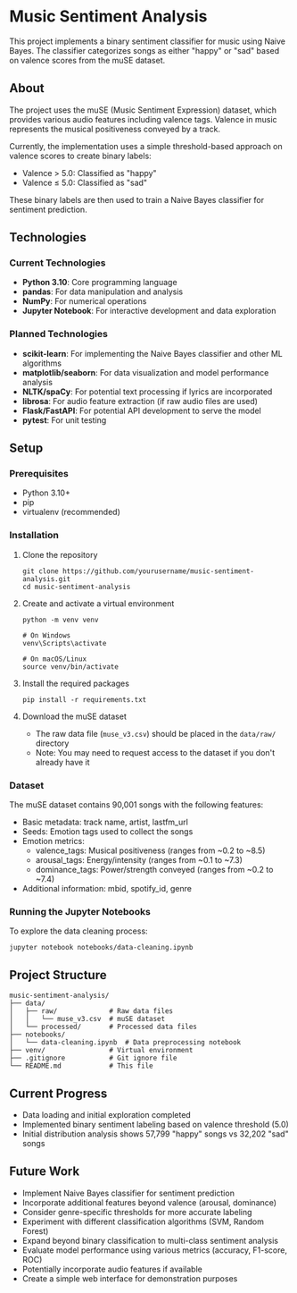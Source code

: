 # Music Sentiment Analysis

This project implements a binary sentiment classifier for music using Naive Bayes. The classifier categorizes songs as either "happy" or "sad" based on valence scores from the muSE dataset.

## About

The project uses the muSE (Music Sentiment Expression) dataset, which provides various audio features including valence tags. Valence in music represents the musical positiveness conveyed by a track. 

Currently, the implementation uses a simple threshold-based approach on valence scores to create binary labels:
- Valence > 5.0: Classified as "happy"
- Valence ≤ 5.0: Classified as "sad"

These binary labels are then used to train a Naive Bayes classifier for sentiment prediction.

## Technologies

### Current Technologies
- **Python 3.10**: Core programming language
- **pandas**: For data manipulation and analysis
- **NumPy**: For numerical operations
- **Jupyter Notebook**: For interactive development and data exploration

### Planned Technologies
- **scikit-learn**: For implementing the Naive Bayes classifier and other ML algorithms
- **matplotlib/seaborn**: For data visualization and model performance analysis
- **NLTK/spaCy**: For potential text processing if lyrics are incorporated
- **librosa**: For audio feature extraction (if raw audio files are used)
- **Flask/FastAPI**: For potential API development to serve the model
- **pytest**: For unit testing

## Setup

### Prerequisites

- Python 3.10+
- pip
- virtualenv (recommended)

### Installation

1. Clone the repository
   ```
   git clone https://github.com/yourusername/music-sentiment-analysis.git
   cd music-sentiment-analysis
   ```

2. Create and activate a virtual environment
   ```
   python -m venv venv
   
   # On Windows
   venv\Scripts\activate
   
   # On macOS/Linux
   source venv/bin/activate
   ```

3. Install the required packages
   ```
   pip install -r requirements.txt
   ```

4. Download the muSE dataset
   - The raw data file (`muse_v3.csv`) should be placed in the `data/raw/` directory
   - Note: You may need to request access to the dataset if you don't already have it

### Dataset

The muSE dataset contains 90,001 songs with the following features:
- Basic metadata: track name, artist, lastfm_url
- Seeds: Emotion tags used to collect the songs
- Emotion metrics:
  - valence_tags: Musical positiveness (ranges from ~0.2 to ~8.5)
  - arousal_tags: Energy/intensity (ranges from ~0.1 to ~7.3)
  - dominance_tags: Power/strength conveyed (ranges from ~0.2 to ~7.4)
- Additional information: mbid, spotify_id, genre

### Running the Jupyter Notebooks

To explore the data cleaning process:
```
jupyter notebook notebooks/data-cleaning.ipynb
```

## Project Structure

```
music-sentiment-analysis/
├── data/
│   ├── raw/             # Raw data files
│   │   └── muse_v3.csv  # muSE dataset
│   └── processed/       # Processed data files
├── notebooks/
│   └── data-cleaning.ipynb  # Data preprocessing notebook
├── venv/                # Virtual environment
├── .gitignore           # Git ignore file
└── README.md            # This file
```

## Current Progress

- Data loading and initial exploration completed
- Implemented binary sentiment labeling based on valence threshold (5.0)
- Initial distribution analysis shows 57,799 "happy" songs vs 32,202 "sad" songs

## Future Work

- Implement Naive Bayes classifier for sentiment prediction
- Incorporate additional features beyond valence (arousal, dominance)
- Consider genre-specific thresholds for more accurate labeling
- Experiment with different classification algorithms (SVM, Random Forest)
- Expand beyond binary classification to multi-class sentiment analysis
- Evaluate model performance using various metrics (accuracy, F1-score, ROC)
- Potentially incorporate audio features if available
- Create a simple web interface for demonstration purposes